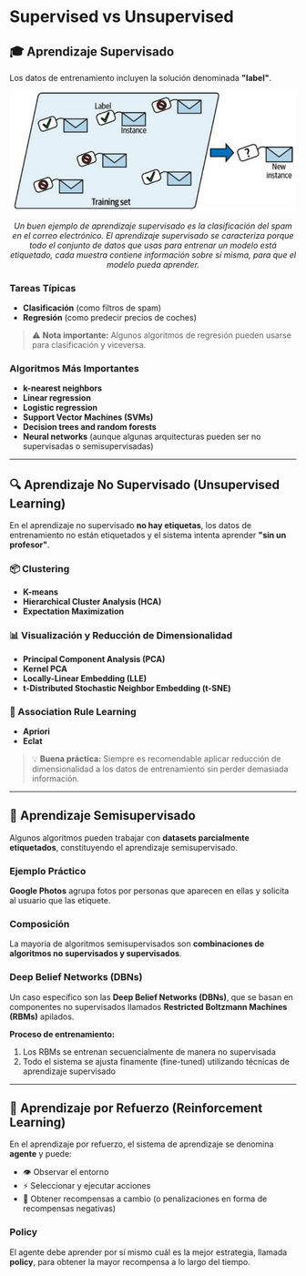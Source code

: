 # Supervised vs Unsupervised

## 🎓 Aprendizaje Supervisado

Los datos de entrenamiento incluyen la solución denominada **"label"**.

<div align="center">
  <img src="./assets/Aprendizaje_supervisado.png" alt="Aprendizaje Supervisado" width="600"/>
  <p><em>Un buen ejemplo de aprendizaje supervisado es la clasificación del spam en el correo electrónico. El aprendizaje supervisado se caracteriza porque todo el conjunto de datos que usas para entrenar un modelo está etiquetado, cada muestra contiene información sobre sí misma, para que el modelo pueda aprender.</em></p>
</div>

### Tareas Típicas

- **Clasificación** (como filtros de spam)
- **Regresión** (como predecir precios de coches)

> ⚠️ **Nota importante:** Algunos algoritmos de regresión pueden usarse para clasificación y viceversa.

### Algoritmos Más Importantes

- **k-nearest neighbors**
- **Linear regression**
- **Logistic regression**
- **Support Vector Machines (SVMs)**
- **Decision trees and random forests**
- **Neural networks** (aunque algunas arquitecturas pueden ser no supervisadas o semisupervisadas)

---

## 🔍 Aprendizaje No Supervisado (Unsupervised Learning)

En el aprendizaje no supervisado **no hay etiquetas**, los datos de entrenamiento no están etiquetados y el sistema intenta aprender **"sin un profesor"**.

### 📦 Clustering

- **K-means**
- **Hierarchical Cluster Analysis (HCA)**
- **Expectation Maximization**

### 📊 Visualización y Reducción de Dimensionalidad

- **Principal Component Analysis (PCA)**
- **Kernel PCA**
- **Locally-Linear Embedding (LLE)**
- **t-Distributed Stochastic Neighbor Embedding (t-SNE)**

### 🔗 Association Rule Learning

- **Apriori**
- **Eclat**

> 💡 **Buena práctica:** Siempre es recomendable aplicar reducción de dimensionalidad a los datos de entrenamiento sin perder demasiada información.

---

## 🎯 Aprendizaje Semisupervisado

Algunos algoritmos pueden trabajar con **datasets parcialmente etiquetados**, constituyendo el aprendizaje semisupervisado.

### Ejemplo Práctico

**Google Photos** agrupa fotos por personas que aparecen en ellas y solicita al usuario que las etiquete.

### Composición

La mayoría de algoritmos semisupervisados son **combinaciones de algoritmos no supervisados y supervisados**.

### Deep Belief Networks (DBNs)

Un caso específico son las **Deep Belief Networks (DBNs)**, que se basan en componentes no supervisados llamados **Restricted Boltzmann Machines (RBMs)** apilados.

**Proceso de entrenamiento:**
1. Los RBMs se entrenan secuencialmente de manera no supervisada
2. Todo el sistema se ajusta finamente (fine-tuned) utilizando técnicas de aprendizaje supervisado

---

## 🤖 Aprendizaje por Refuerzo (Reinforcement Learning)

En el aprendizaje por refuerzo, el sistema de aprendizaje se denomina **agente** y puede:

- 👁️ Observar el entorno
- ⚡ Seleccionar y ejecutar acciones
- 🎁 Obtener recompensas a cambio (o penalizaciones en forma de recompensas negativas)

### Policy

El agente debe aprender por sí mismo cuál es la mejor estrategia, llamada **policy**, para obtener la mayor recompensa a lo largo del tiempo.
